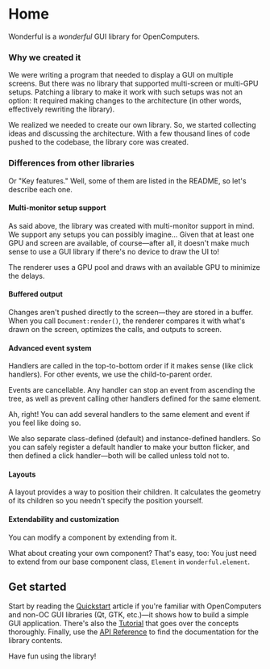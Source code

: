 # Home
Wonderful is a *wonderful* GUI library for OpenComputers.

### Why we created it
We were writing a program that needed to display a GUI on multiple screens. But there was no library that
supported multi-screen or multi-GPU setups. Patching a library to make it work with such setups was not
an option: It required making changes to the architecture (in other words, effectively rewriting the library).

We realized we needed to create our own library. So, we started collecting ideas and discussing
the architecture. With a few thousand lines of code pushed to the codebase, the library core was created.

### Differences from other libraries
Or "Key features." Well, some of them are listed in the README, so let's describe each one.

#### Multi-monitor setup support
As said above, the library was created with multi-monitor support in mind. We support any setups you can
possibly imagine... Given that at least one GPU and screen are available, of course—after all, it doesn't
make much sense to use a GUI library if there's no device to draw the UI to!

The renderer uses a GPU pool and draws with an available GPU to minimize the delays.

#### Buffered output
Changes aren't pushed directly to the screen—they are stored in a buffer. When you call `Document:render()`,
the renderer compares it with what's drawn on the screen, optimizes the calls, and outputs to screen.

#### Advanced event system
Handlers are called in the top-to-bottom order if it makes sense (like click handlers). For other events,
we use the child-to-parent order.

Events are cancellable. Any handler can stop an event from ascending the tree, as well as prevent calling other
handlers defined for the same element.

Ah, right! You can add several handlers to the same element and event if you feel like doing so.

We also separate class-defined (default) and instance-defined handlers. So you can safely register a default
handler to make your button flicker, and then defined a click handler—both will be called unless told not to.

#### Layouts
A layout provides a way to position their children. It calculates the geometry of its children so you
needn't specify the position yourself.

#### Extendability and customization
You can modify a component by extending from it.

What about creating your own component? That's easy, too: You just need to extend from our base component class,
`Element` in `wonderful.element`.

## Get started
Start by reading the [Quickstart](Quickstart) article if you're familiar with OpenComputers and non-OC GUI
libraries (Qt, GTK, etc.)—it shows how to build a simple GUI application. There's also the [Tutorial](Tutorial)
that goes over the concepts thoroughly. Finally, use the [API Reference](../) to find the documentation
for the library contents.

Have fun using the library!
